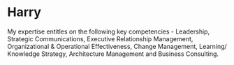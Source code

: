# Harry
My expertise entitles on the following key competencies - Leadership, Strategic Communications, Executive Relationship Management, Organizational &amp; Operational Effectiveness, Change Management, Learning/ Knowledge Strategy, Architecture Management and Business Consulting.
